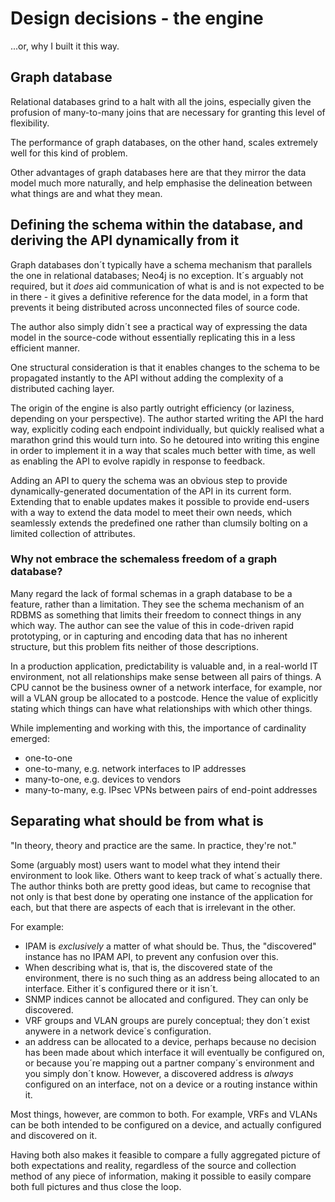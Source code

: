 # Design decisions - the engine

...or, why I built it this way.

## Graph database

Relational databases grind to a halt with all the joins, especially given the profusion of many-to-many joins that are necessary for granting this level of flexibility.

The performance of graph databases, on the other hand, scales extremely well for this kind of problem.

Other advantages of graph databases here are that they mirror the data model much more naturally, and help emphasise the delineation between what things are and what they mean.


## Defining the schema within the database, and deriving the API dynamically from it

Graph databases don´t typically have a schema mechanism that parallels the one in relational databases; Neo4j is no exception. It´s arguably not required, but it _does_ aid communication of what is and is not expected to be in there - it gives a definitive reference for the data model, in a form that prevents it being distributed across unconnected files of source code.

The author also simply didn´t see a practical way of expressing the data model in the source-code without essentially replicating this in a less efficient manner.

One structural consideration is that it enables changes to the schema to be propagated instantly to the API without adding the complexity of a distributed caching layer.

The origin of the engine is also partly outright efficiency (or laziness, depending on your perspective). The author started writing the API the hard way, explicitly coding each endpoint individually, but quickly realised what a marathon grind this would turn into. So he detoured into writing this engine in order to implement it in a way that scales much better with time, as well as enabling the API to evolve rapidly in response to feedback.

Adding an API to query the schema was an obvious step to provide dynamically-generated documentation of the API in its current form. Extending that to enable updates makes it possible to provide end-users with a way to extend the data model to meet their own needs, which seamlessly extends the predefined one rather than clumsily bolting on a limited collection of attributes.


### Why not embrace the schemaless freedom of a graph database?

Many regard the lack of formal schemas in a graph database to be a feature, rather than a limitation. They see the schema mechanism of an RDBMS as something that limits their freedom to connect things in any which way. The author can see the value of this in code-driven rapid prototyping, or in capturing and encoding data that has no inherent structure, but this problem fits neither of those descriptions.

In a production application, predictability is valuable and, in a real-world IT environment, not all relationships make sense between all pairs of things. A CPU cannot be the business owner of a network interface, for example, nor will a VLAN group be allocated to a postcode. Hence the value of explicitly stating which things can have what relationships with which other things.

While implementing and working with this, the importance of cardinality emerged:

- one-to-one
- one-to-many, e.g. network interfaces to IP addresses
- many-to-one, e.g. devices to vendors
- many-to-many, e.g. IPsec VPNs between pairs of end-point addresses


## Separating what should be from what is

"In theory, theory and practice are the same. In practice, they're not."

Some (arguably most) users want to model what they intend their environment to look like. Others want to keep track of what´s actually there. The author thinks both are pretty good ideas, but came to recognise that not only is that best done by operating one instance of the application for each, but that there are aspects of each that is irrelevant in the other.

For example:

- IPAM is _exclusively_ a matter of what should be. Thus, the "discovered" instance has no IPAM API, to prevent any confusion over this.
- When describing what is, that is, the discovered state of the environment, there is no such thing as an address being allocated to an interface. Either it´s configured there or it isn´t.
- SNMP indices cannot be allocated and configured. They can only be discovered.
- VRF groups and VLAN groups are purely conceptual; they don´t exist anywere in a network device´s configuration.
- an address can be allocated to a device, perhaps because no decision has been made about which interface it will eventually be configured on, or because you´re mapping out a partner company´s environment and you simply don´t know. However, a discovered address is _always_ configured on an interface, not on a device or a routing instance within it.

Most things, however, are common to both. For example, VRFs and VLANs can be both intended to be configured on a device, and actually configured and discovered on it.

Having both also makes it feasible to compare a fully aggregated picture of both expectations and reality, regardless of the source and collection method of any piece of information, making it possible to easily compare both full pictures and thus close the loop.
